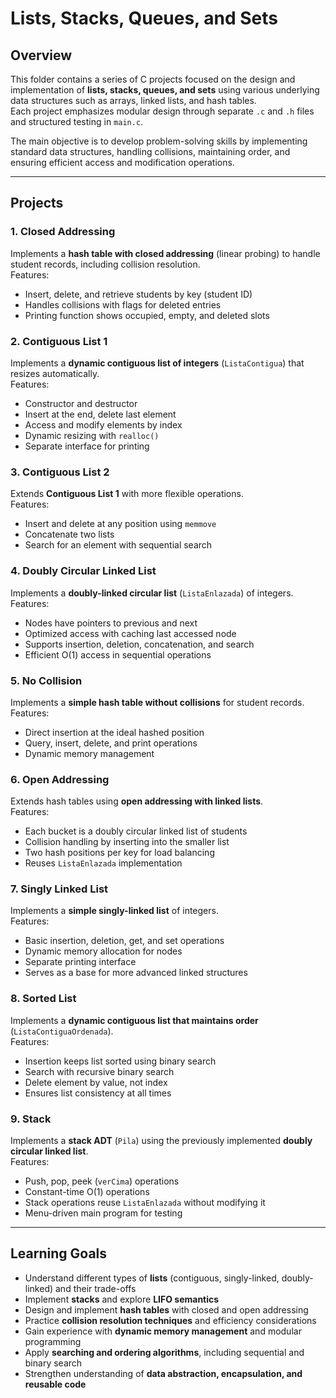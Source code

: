# Lists, Stacks, Queues, and Sets

## Overview  
This folder contains a series of C projects focused on the design and implementation of **lists, stacks, queues, and sets** using various underlying data structures such as arrays, linked lists, and hash tables.  
Each project emphasizes modular design through separate `.c` and `.h` files and structured testing in `main.c`.  

The main objective is to develop problem-solving skills by implementing standard data structures, handling collisions, maintaining order, and ensuring efficient access and modification operations.

---

## Projects  

### 1. Closed Addressing  
Implements a **hash table with closed addressing** (linear probing) to handle student records, including collision resolution.  
Features:  
- Insert, delete, and retrieve students by key (student ID)  
- Handles collisions with flags for deleted entries  
- Printing function shows occupied, empty, and deleted slots  

### 2. Contiguous List 1  
Implements a **dynamic contiguous list of integers** (`ListaContigua`) that resizes automatically.  
Features:  
- Constructor and destructor  
- Insert at the end, delete last element  
- Access and modify elements by index  
- Dynamic resizing with `realloc()`  
- Separate interface for printing  

### 3. Contiguous List 2  
Extends **Contiguous List 1** with more flexible operations.  
Features:  
- Insert and delete at any position using `memmove`  
- Concatenate two lists  
- Search for an element with sequential search  

### 4. Doubly Circular Linked List  
Implements a **doubly-linked circular list** (`ListaEnlazada`) of integers.  
Features:  
- Nodes have pointers to previous and next  
- Optimized access with caching last accessed node  
- Supports insertion, deletion, concatenation, and search  
- Efficient O(1) access in sequential operations  

### 5. No Collision  
Implements a **simple hash table without collisions** for student records.  
Features:  
- Direct insertion at the ideal hashed position  
- Query, insert, delete, and print operations  
- Dynamic memory management  

### 6. Open Addressing  
Extends hash tables using **open addressing with linked lists**.  
Features:  
- Each bucket is a doubly circular linked list of students  
- Collision handling by inserting into the smaller list  
- Two hash positions per key for load balancing  
- Reuses `ListaEnlazada` implementation  

### 7. Singly Linked List  
Implements a **simple singly-linked list** of integers.  
Features:  
- Basic insertion, deletion, get, and set operations  
- Dynamic memory allocation for nodes  
- Separate printing interface  
- Serves as a base for more advanced linked structures  

### 8. Sorted List  
Implements a **dynamic contiguous list that maintains order** (`ListaContiguaOrdenada`).  
Features:  
- Insertion keeps list sorted using binary search  
- Search with recursive binary search  
- Delete element by value, not index  
- Ensures list consistency at all times  

### 9. Stack  
Implements a **stack ADT** (`Pila`) using the previously implemented **doubly circular linked list**.  
Features:  
- Push, pop, peek (`verCima`) operations  
- Constant-time O(1) operations  
- Stack operations reuse `ListaEnlazada` without modifying it  
- Menu-driven main program for testing  

---

## Learning Goals  
- Understand different types of **lists** (contiguous, singly-linked, doubly-linked) and their trade-offs  
- Implement **stacks** and explore **LIFO semantics**  
- Design and implement **hash tables** with closed and open addressing  
- Practice **collision resolution techniques** and efficiency considerations  
- Gain experience with **dynamic memory management** and modular programming  
- Apply **searching and ordering algorithms**, including sequential and binary search  
- Strengthen understanding of **data abstraction, encapsulation, and reusable code**
